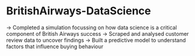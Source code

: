 # BritishAirways-DataScience
-> Completed a simulation focussing on how data science is a critical component of British Airways success 
-> Scraped and analysed customer review data to uncover findings 
-> Built a predictive model to understand factors that influence buying behaviour
